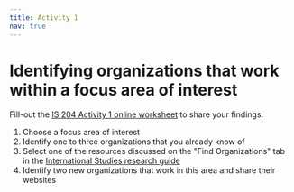 ```yaml
---
title: Activity 1
nav: true
---
```

# Identifying organizations that work within a focus area of interest

Fill-out the <a href="link" target="_blank">IS 204 Activity 1 online worksheet</a> to share your findings.

1. Choose a focus area of interest
2. Identify one to three organizations that you already know of
3. Select one of the resources discussed on the "Find Organizations" tab in the <a href="https://libguides.uidaho.edu/IntlStudies" targe="_blank">International Studies research guide</a>
4. Identify two new organizations that work in this area and share their websites